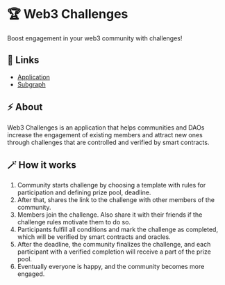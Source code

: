 # 🏆 Web3 Challenges

Boost engagement in your web3 community with challenges!

## 🔗 Links

- [Application](https://web3challenges-app.vercel.app/)
- [Subgraph](https://thegraph.com/hosted-service/subgraph/kiv1n/web3-challenges)

## ⚡ About

Web3 Challenges is an application that helps communities and DAOs increase the engagement of existing members and attract new ones through challenges that are controlled and verified by smart contracts.

## 🪄 How it works

1. Community starts challenge by choosing a template with rules for participation and defining prize pool, deadline.
2. After that, shares the link to the challenge with other members of the community.
3. Members join the challenge. Also share it with their friends if the challenge rules motivate them to do so.
4. Participants fulfill all conditions and mark the challenge as completed, which will be verified by smart contracts and oracles.
5. After the deadline, the community finalizes the challenge, and each participant with a verified completion will receive a part of the prize pool.
6. Eventually everyone is happy, and the community becomes more engaged.
